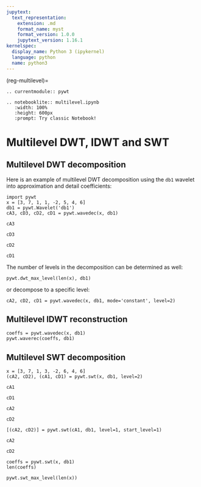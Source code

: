```yaml
---
jupytext:
  text_representation:
    extension: .md
    format_name: myst
    format_version: 1.0.0
    jupytext_version: 1.16.1
kernelspec:
  display_name: Python 3 (ipykernel)
  language: python
  name: python3
---
```


(reg-multilevel)=

```{eval-rst}
.. currentmodule:: pywt

.. notebooklite:: multilevel.ipynb
   :width: 100%
   :height: 600px
   :prompt: Try classic Notebook!
```

# Multilevel DWT, IDWT and SWT

## Multilevel DWT decomposition

Here is an example of multilevel DWT decomposition using the `db1` wavelet into
approximation and detail coefficients:

```{code-cell}
import pywt
x = [3, 7, 1, 1, -2, 5, 4, 6]
db1 = pywt.Wavelet('db1')
cA3, cD3, cD2, cD1 = pywt.wavedec(x, db1)
```

```{code-cell}
cA3
```

```{code-cell}
cD3
```

```{code-cell}
cD2
```

```{code-cell}
cD1
```

The number of levels in the decomposition can be determined as well:

```{code-cell}
pywt.dwt_max_level(len(x), db1)
```

or decompose to a specific level:

```{code-cell}
cA2, cD2, cD1 = pywt.wavedec(x, db1, mode='constant', level=2)
```

## Multilevel IDWT reconstruction

```{code-cell}
coeffs = pywt.wavedec(x, db1)
pywt.waverec(coeffs, db1)
```

## Multilevel SWT decomposition

```{code-cell}
x = [3, 7, 1, 3, -2, 6, 4, 6]
(cA2, cD2), (cA1, cD1) = pywt.swt(x, db1, level=2)
```

```{code-cell}
cA1
```

```{code-cell}
cD1
```

```{code-cell}
cA2
```

```{code-cell}
cD2
```



```{code-cell}
[(cA2, cD2)] = pywt.swt(cA1, db1, level=1, start_level=1)
```

```{code-cell}
cA2
```

```{code-cell}
cD2
```

```{code-cell}
coeffs = pywt.swt(x, db1)
len(coeffs)
```

```{code-cell}
pywt.swt_max_level(len(x))
```
